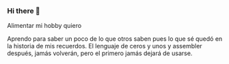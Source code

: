 ### Hi there 👋

<!--
**ice01/Ice01** is a ✨ _special_ ✨ repository because its `README.md` (this file) appears on your GitHub profile.

Here are some ideas to get you started:

- 🔭 I’m currently working on ...
- 🌱 I’m currently learning ...
- 👯 I’m looking to collaborate on ...
- 🤔 I’m looking for help with ...
- 💬 Ask me about ...
- 📫 How to reach me: ...
- 😄 Pronouns: ...
- ⚡ Fun fact: ...
-->Alimentar mi hobby quiero
Aprendo para saber un poco de lo que otros saben pues lo que sé quedó en la historia de mis recuerdos. El lenguaje de ceros y unos y assembler después, jamás volverán, pero el primero jamás dejará de usarse.

